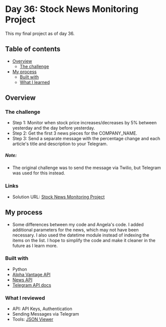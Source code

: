 # Day 36: Stock News Monitoring Project
This my final project as of day 36.
## Table of contents

- [Overview](#overview)
  - [The challenge](#the-challenge)
- [My process](#my-process)
  - [Built with](#built-with)
  - [What I learned](#what-i-learned)

## Overview

### The challenge

- Step 1: Monitor when stock price increases/decreases by 5% between yesterday and the day before yesterday.
- Step 2: Get the first 3 news pieces for the COMPANY_NAME. 
- Step 3: Send a separate message with the percentage change and each article's title and description to your Telegram.  

##### Note:
- The original challenge was to send the message via Twilio, but Telegram was used for this instead.

### Links

- Solution URL: [Stock News Monitoring Project](https://github.com/Mikerniker/100_Days_of_Python/tree/main/Day36)

## My process
- Some differences between my code and Angela's code. I added additional parameters for the news, which may not have been necessary. I also used the datetime module instead of indexing the items on the list. I hope to simplify the code and make it cleaner in the future as I learn more. 

### Built with

- Python
- [Alpha Vantage API](https://www.alphavantage.co)
- [News API](https://newsapi.org)
- [Telegram API docs](https://core.telegram.org/bots/api)


### What I reviewed
- API: API Keys, Authentication
- Sending Messages via Telegram
- Tools: [JSON Viewer](http://jsonviewer.stack.hu/)